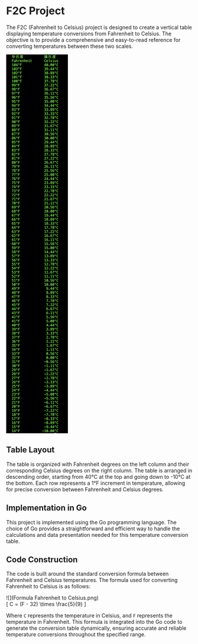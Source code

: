 # F2C Project

The F2C (Fahrenheit to Celsius) project is designed to create a vertical table displaying temperature conversions from Fahrenheit to Celsius. The objective is to provide a comprehensive and easy-to-read reference for converting temperatures between these two scales.

![](F2C.png)

## Table Layout

The table is organized with Fahrenheit degrees on the left column and their corresponding Celsius degrees on the right column. The table is arranged in descending order, starting from 40°C at the top and going down to -10°C at the bottom. Each row represents a 1°F increment in temperature, allowing for precise conversion between Fahrenheit and Celsius degrees.

## Implementation in Go

This project is implemented using the Go programming language. The choice of Go provides a straightforward and efficient way to handle the calculations and data presentation needed for this temperature conversion table.

## Code Construction

The code is built around the standard conversion formula between Fahrenheit and Celsius temperatures. The formula used for converting Fahrenheit to Celsius is as follows:

![](Formula Fahrenheit to Celsius.png)  
\[ C = (F - 32) \times \frac{5}{9} \]

Where `C` represents the temperature in Celsius, and `F` represents the temperature in Fahrenheit. This formula is integrated into the Go code to generate the conversion table dynamically, ensuring accurate and reliable temperature conversions throughout the specified range.